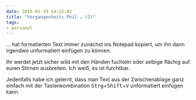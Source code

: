 ```yaml
---
date: 2015-01-19 14:15:02
title: "Vergangenheits-Phil … (2)"
tags:
- personal
---
```

… hat formatierten Text immer zunächst ins Notepad kopiert, um ihn dann irgendwo unformatiert einfügen zu können.

Ihr werdet jetzt sicher wild mit den Händen fuchteln oder selbige flächig auf euren Stirnen ausbreiten. Ich weiß, es ist furchtbar.

Jedenfalls habe ich gelernt, dass man Text aus der Zwischenablage ganz einfach mit der Tastenkombination <kbd>Strg</kbd>+<kbd>Shift</kbd>+<kbd>V</kbd> unformatiert einfügen kann.
